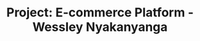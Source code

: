 ---
layout: full-project.njk
title: "Project: E-commerce Platform - Wessley Nyakanyanga"
description: "An e-commerce platform built with React, Node.js, and MongoDB. Featuring user authentication, product
management, and payment processing."
keywords: "e-commerce, web development, react, node.js, mongodb, payment processing"
ogTitle: "E-commerce Platform by Wessley Nyakanyanga"
ogDescription: "Full-stack e-commerce website with modern features and responsive design"
ogImage: "../assets/img/projects/project1.webp"
ogUrl: "https://wessleyn.me/projects/project-1.html"
canonical: "https://wessleyn.me/projects/project-1.html"
projectSlug: "project-1"
projectName: "E-commerce Platform"
projectSummary: "A full-featured e-commerce platform with user authentication, product management, and payment
processing"
projectImage: "project1.webp"
projectOverview: "This e-commerce platform provides a complete solution for online stores. Built with modern
technologies, it offers a responsive design that works across devices and includes a robust admin dashboard for
inventory management."
technologies:
- "React"
- "Node.js"
- "Express"
- "MongoDB"
- "Redux"
- "JWT Authentication"
- "Stripe API"
- "AWS S3"
features:
- "User authentication and profile management"
- "Product catalog with search and filter capabilities"
- "Shopping cart and wishlist functionality"
- "Secure checkout with multiple payment options"
- "Order tracking and history"
- "Admin dashboard for product and order management"
- "Review and rating system"
- "Responsive design for mobile and desktop"
challenges:
- "One of the main challenges was implementing a real-time inventory management system that could handle concurrent
operations. I solved this by using MongoDB transactions and implementing optimistic concurrency control."
- "Another challenge was optimizing image loading times for product pages. I implemented lazy loading and set up an
image CDN using AWS CloudFront to serve optimized images based on the user's device."
githubUrl: "https://github.com/wessleyn/ecommerce-platform"
demoUrl: "https://example-ecommerce.wessleyn.me"
nextProject: "project-2"
---